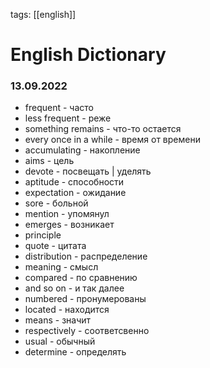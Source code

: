 tags: [[english]]

# English Dictionary

### 13.09.2022
+ frequent - часто
+ less frequent - реже
+ something remains - что-то остается 
+ every once in a while - время от времени
+ accumulating - накопление
+ aims - цель
+ devote - посвещать | уделять
+ aptitude - способности
+ expectation - ожидание
+ sore - больной
+ mention - упомянул
+ emerges - возникает
+ principle
+ quote - цитата
+ distribution - распределение
+ meaning - смысл
+ compared - по сравнению
+ and so on - и так далее
+ numbered - пронумерованы
+ located - находится
+ means - значит
+ respectively - соответсвенно
+ usual - обычный
+ determine - определять